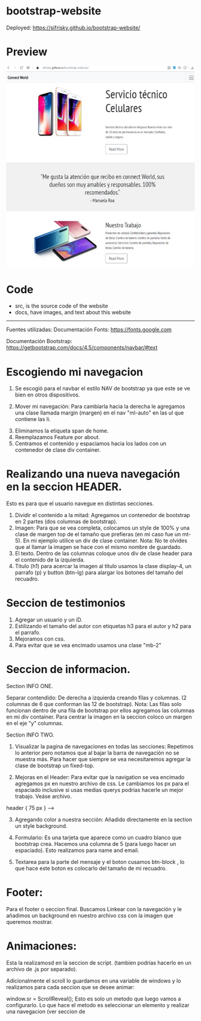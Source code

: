 # bootstrap-website
Deployed: https://sifrisky.github.io/bootstrap-website/

# Preview
![](images/screenshot.png)

# Code
- src, is the source code of the website
- docs, have images, and text about this website


*********************************************************************
<!--My fonts-->
Fuentes utilizadas: 
Documentación Fonts: https://fonts.google.com
<!--Bootstrap-->
Documentación Bootstrap: https://getbootstrap.com/docs/4.5/components/navbar/#text

# Escogiendo mi navegacion 
<!--NAVIGATION-->
1. Se escogió para el navbar el estilo NAV de bootstrap ya que este se ve bien en otros dispositivos.

2. Mover mi navegación: Para cambiarla hacia la derecha le agregamos una clase llamada margin (margen) en el nav "ml-auto" en las ul que contiene las li. 
<!-- <ul> <li> -->
<!--Ejemplo: <ul class="navbar-nav ml-auto"> --> 
3. Eliminamos la etiqueta span de home. <!--<span>--> 
4. Reemplazamos Feature por about.
5. Centramos el contenido y espaciamos hacia los lados con un contenedor de clase div container.

# Realizando una nueva navegación en la seccion HEADER.
<!--HEADER-->
Esto es para que el usuario navegue en distintas secciones.
1. Dividir el contenido a la mitad: Agregamos un contenedor de bootstrap en 2 partes (dos columnas de bootstrap).
2. Imagen: Para que se vea completa, colocamos un style de 100% y una clase de margen top de el tamaño que prefieras (en mi caso fue un mt-5). En mi ejemplo utilice un  div de clase container.  <!-- <div class="container mt-5"> -->
Nota: No te olvides que al llamar la imagen se hace con el mismo nombre de guardado. 
3. El texto. Dentro de las columnas coloque unos div de clase header para el contenido de la izquierda. 
4. Titulo (h1) para acercar la imagen al titulo usamos la clase display-4, un parrafo (p) y button (btn-lg) para alargar los botones del tamaño del recuadro.
<!-- Titulo     <h1> -->  
<!-- Acercar titulo a la img <h1 class="display-4"> -->
<!--Parrafo     <p> -->
<!-- Botton     <a hrf="# class="btn btn-outline-secundary btn-lg">   --> 

# Seccion de testimonios
<!--TESTIMONIOS-->
1. Agregar un usuario y un iD.
2. Estilizando el tamaño del autor con etiquetas h3 para el autor y h2 para el parrafo.
3. Mejoramos con css.
4. Para evitar que se vea encimado usamos una clase "mb-2" 
<p class="mb-2">

# Seccion de informacion.

Section INFO ONE.
<!--INFO ONE-->
Separar contendido: De derecha a izquierda creando filas y columnas. (2 columnas de 6 que conforman las 12 de bootstrap).
Nota: Las filas solo funcionan dentro de una fila de bootstrap por ellos agregamos las columnas en mi div container. Para centrar la imagen en la seccion coloco un margen en el eje "y" columnas.
<!--<div class="col-md-6 my-auto">-->

Section INFO TWO.
<!--INFO TWO-->
1. Visualizar la pagina de navegaciones en todas las secciones: Repetimos lo anterior pero notamos que al bajar la barra de navegación no se muestra más. Para hacer que siempre se vea necesitaremos agregar la clase de bootstrap un fixed-top.
<!-- ejemplo:
<nav class="navbar navbar-expand-lg navbar-light bg-light fixed-top"> -->
2. Mejoras en el Header: Para evitar que la navigation se vea encimado agregamos px en nuestro archivo de css. Le cambiamos los px para el espaciado inclusive si usas medias querys podrias hacerle un mejor trabajo. Veáse archivo.
<!-->
header {
      75 px
} 
-->
3. Agregando color a nuestra sección: Añadido directamente en la section un style background. 
<!-- <section id="info-two" style="background: #f1f1f1;"> -->
4. Formulario: Es una tarjeta que aparece como un cuadro blanco que bootstrap crea. Hacemos una columna de 5 (para luego hacer un espaciado).  Esto realizamos para name and email.
<!-- <form class="card">      Aqui adentro tendra una trajeta body.
<div class="card-body">       Dentro del body estaaran los inputs tipo text.

placeholder: para ello hago un input con placeholder de tipo texto con lo que debe cargarse adentro. 

 <div class="form-group">
      <input type="text" class="form-control" placeholder="Name">
</div> -->
5. Textarea para la parte del mensaje y el boton cusamos btn-block , lo que hace este boton es colocarlo del tamaño de mi recuadro. 
<!-- <textarea> 
<button class="btn btn-outline-secondary btn-block"> -->

<!--FOOTER-->
# Footer: 
Para el footer o seccion final. Buscamos Linkear con la navegación y le añadimos un background en nuestro archivo css con la imagen que queremos mostrar.

# Animaciones:
Esta la realizamosd en la seccion de script. (tambien podrias hacerlo en un archivo de .js por separado).

Adicionalmente el scroll lo guardamos en una variable de windows y lo realizamos para cada seccion que se desee animar: 

window.sr = ScrollReveal(); 
Esto es solo un metodo que luego vamos a configurarlo. Lo que hace el metodo es seleccionar un elemento y realizar una navegacion (ver seccion de <script>)

veamos el siguiente ejemplo con navbar:

sr.reveal('.navbar', {
  duration: 2000,
  origin: 'bottom'
});

Por ultimo, para no cambiar el contenido de forma brusca utilizaremos crolling-StackOverflow:
Documentación: https://stackoverflow.com/questions/7

Con esta Jquery observamos como se desliza entre distintas secciones.

-Fin-